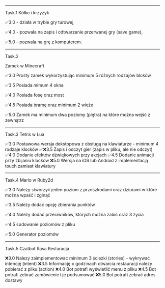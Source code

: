 _________________________________________________________________
Task.1
Kółko i krzyżyk

✅3.0 - działa w trybie gry turowej,

✅4.0 - pozwala na zapis i odtwarzanie przerwanej gry (save game),

✅5.0 - pozwala na grę z komputerem.



_________________________________________________________________
Task.2

Zamek w Minecraft

✅3.0 Prosty zamek wykorzystując minimum 5 różnych rodzajów bloków

✅3.5 Posiada mimum 4 okna

✅4.0 Posiada fosę oraz most

✅4.5 Posiada bramę oraz minimum 2 wieże

✅5.0 Zamek ma minimum dwa poziomy (piętra) na które można wejść z
zewnątrz



_________________________________________________________________
Task.3
Tetris  w Lua

✅3.0 Postawowa wersja dekstopowa z obsługą na klawiaturze - minimum 4
rodzaje klocków
✅❌3.5 Zapis i odczyt gier (zapis w pliku, ale nie odczyt)
✅4.0 Dodanie efektów dźwiękowych przy akcjach
✅4.5 Dodanie animacji przy zbijaniu klocków
❌5.0 Wersja na iOS lub Android z implementacją touch zamiast klawiatury


_________________________________________________________________
Task.4
Mario w Ruby2d

✅3.0 Należy stworzyć jeden poziom z przeszkodami oraz dziurami w które
można wpaść i zginąć

✅3.5 Należy dodać opcję zbierania punktów

✅4.0 Należy dodać przeciwników, których można zabić oraz 3 życia

✅4.5 Ładowanie poziomów z pliku

✅5.0 Generator poziomów



_________________________________________________________________
Task.5
Czatbot Rasa Resturacja

❌3.0 Nalezy zaimplementować minimum 3 ściezki (stories) - wykrywać
intencję (intent)
❌3.5 Informację o godzinach otwarcia restauracji nalezy pobierać z
pliku (action)
❌4.0 Bot potrafi wyświetlić menu z pliku
❌4.5 Bot potrafi zebrać zamówienie i je podsumować
❌5.0 Bot potrafi zebrać adres dostawy
